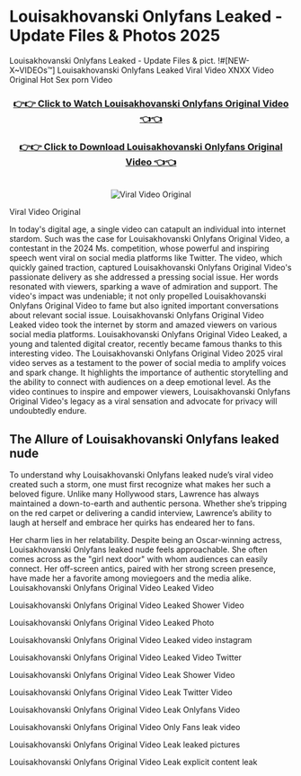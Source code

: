 # Louisakhovanski Onlyfans Leaked - Update Files & Photos 2025

Louisakhovanski Onlyfans Leaked - Update Files & pict. !#[NEW-X~VIDEOs™] Louisakhovanski Onlyfans Leaked Viral Video XNXX Video Original Hot Sex porn Video
<br>
<div align="center">
<h3><a href="https://links2leaks.com/louisakhovanski" rel="nofollow">👉👉 Click to Watch Louisakhovanski Onlyfans Original Video 👈👈</a></h3>
<h3><a href="https://links2leaks.com/louisakhovanski" rel="nofollow">👉👉 Click to Download Louisakhovanski Onlyfans Original Video 👈👈</a></h3>
<br>
<a href="https://links2leaks.com/louisakhovanski" rel="nofollow"><img src="https://i.ibb.co/Gkj2r4b/banner.png" alt="Viral Video Original" style="max-width: 100%; display: inline-block;" data-target="animated-image.originalImage"></a>
</div>

Viral Video Original

In today's digital age, a single video can catapult an individual into internet stardom. Such was the case for Louisakhovanski Onlyfans Original Video, a contestant in the 2024 Ms. competition, whose powerful and inspiring speech went viral on social media platforms like Twitter.
The video, which quickly gained traction, captured Louisakhovanski Onlyfans Original Video's passionate delivery as she addressed a pressing social issue. Her words resonated with viewers, sparking a wave of admiration and support. The video's impact was undeniable; it not only propelled Louisakhovanski Onlyfans Original Video to fame but also ignited important conversations about relevant social issue.
Louisakhovanski Onlyfans Original Video Leaked video took the internet by storm and amazed viewers on various social media platforms. Louisakhovanski Onlyfans Original Video Leaked, a young and talented digital creator, recently became famous thanks to this interesting video.
The Louisakhovanski Onlyfans Original Video 2025 viral video serves as a testament to the power of social media to amplify voices and spark change. It highlights the importance of authentic storytelling and the ability to connect with audiences on a deep emotional level. As the video continues to inspire and empower viewers, Louisakhovanski Onlyfans Original Video's legacy as a viral sensation and advocate for privacy will undoubtedly endure.

<h2>The Allure of Louisakhovanski Onlyfans leaked nude</h2>


To understand why Louisakhovanski Onlyfans leaked nude’s viral video created such a storm, one must first recognize what makes her such a beloved figure. Unlike many Hollywood stars, Lawrence has always maintained a down-to-earth and authentic persona. Whether she’s tripping on the red carpet or delivering a candid interview, Lawrence’s ability to laugh at herself and embrace her quirks has endeared her to fans.

Her charm lies in her relatability. Despite being an Oscar-winning actress, Louisakhovanski Onlyfans leaked nude feels approachable. She often comes across as the "girl next door" with whom audiences can easily connect. Her off-screen antics, paired with her strong screen presence, have made her a favorite among moviegoers and the media alike.
Louisakhovanski Onlyfans Original Video Leaked Video

Louisakhovanski Onlyfans Original Video Leaked Shower Video

Louisakhovanski Onlyfans Original Video Leaked Photo

Louisakhovanski Onlyfans Original Video Leaked video instagram

Louisakhovanski Onlyfans Original Video Leaked Video Twitter

Louisakhovanski Onlyfans Original Video Leak Shower Video

Louisakhovanski Onlyfans Original Video Leak Twitter Video

Louisakhovanski Onlyfans Original Video Leak Onlyfans Video

Louisakhovanski Onlyfans Original Video Only Fans leak video

Louisakhovanski Onlyfans Original Video Leak leaked pictures

Louisakhovanski Onlyfans Original Video Leak explicit content leak